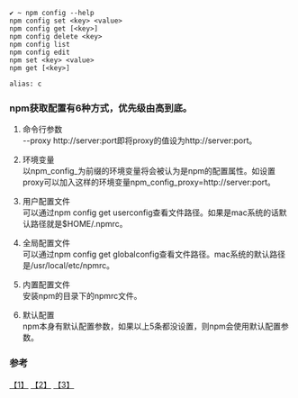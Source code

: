 ```
✔︎ ~ npm config --help
npm config set <key> <value>
npm config get [<key>]
npm config delete <key>
npm config list
npm config edit
npm set <key> <value>
npm get [<key>]

alias: c
```
### npm获取配置有6种方式，优先级由高到底。

1. 命令行参数   
--proxy http://server:port即将proxy的值设为http://server:port。

2. 环境变量   
以npm_config_为前缀的环境变量将会被认为是npm的配置属性。如设置proxy可以加入这样的环境变量npm_config_proxy=http://server:port。

3. 用户配置文件   
可以通过npm config get userconfig查看文件路径。如果是mac系统的话默认路径就是$HOME/.npmrc。

4. 全局配置文件    
可以通过npm config get globalconfig查看文件路径。mac系统的默认路径是/usr/local/etc/npmrc。

5. 内置配置文件    
安装npm的目录下的npmrc文件。

6. 默认配置    
npm本身有默认配置参数，如果以上5条都没设置，则npm会使用默认配置参数。

### 参考
[【1】](http://www.cnblogs.com/huang0925/archive/2013/05/17/3083207.html) [【2】](http://www.cnblogs.com/breakdown/archive/2012/12/18/2823646.html) [【3】](https://docs.npmjs.com/misc/config) 
